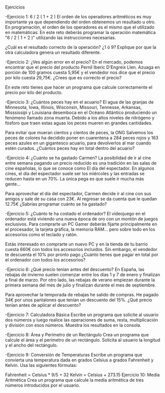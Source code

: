 Ejercicios

-Ejercicio 1: 6 / 2 ( 1 + 2 )
El orden de los operadores aritméticos es muy importante ya que dependiendo del orden obtenemos un resultado u otro. En programación, el orden de los operadores es el mismo que el utilizado en matemáticas.
En este reto deberás programar la operación matemática "6 / 2 ( 1 + 2 )" utilizando las instrucciones necesarias.

¿Cuál es el resultado correcto de la operación? ¿1 ó 9?
Explique por que la otra calculadora genera un resultado diferente.

-Ejercicio 2: ¿Ves algún error en el precio?
En el mercado, podemos encontrar que el precio del producto Pernil Iberic D'Engreix Llen. Azuaga en porción de 100 gramos cuesta 5,95€ y el vendedor nos dice que el precio por kilo cuesta 29,75€. ¿Crees que es correcto el precio?

En este reto tienes que hacer un programa que calcule correctamente el precio por kilo del producto.

-Ejercicio 3: ¿Cuántos peces hay en el acuario?
El agua de las granjas de Minnesota, Iowa, Illinois, Wisconsin, Missouri, Tennesse, Arkansas, Misssissipi y Louisiana desemboca en el Océano Atlántico produciendo un fenómeno llamado zona muerta. Debido a los altos niveles de nitrógeno y fósforo que traen estas aguas los peces mueren en grandes cantidades.

Para evitar que mueran cientos y cientos de peces, la ONG Salvemos los peces de colores ha decidido poner en cuarentena a 284 peces rojos y 163 peces azules en un gigantesco acuario, para devolverlos al mar cuando estén curados. ¿Cuántos peces hay en total dentro del acuario?

-Ejercicio 4: ¿Cuánto se ha gastado Carmen?
La posibilidad de ir al cine entre semana pagando un precio reducido es una tradición en las salas de cine españolas, lo que se conoce como El día del espectador. En algunos cines, el día del espectador suele ser los miércoles y las entradas se reducen hasta en un 70%. La única pega es que suele ir mucha más gente...

Para aprovechar el día del espectador, Carmen decide ir al cine con sus amigos y sale de su casa con 23€. Al regresar se da cuenta que le quedan 12.75€ ¿Sabrías programar cuánto se ha gastado?

-Ejercicio 5: ¿Cuánto te ha costado el ordenador?
El videojuego en el ordenador está viviendo una nueva época de oro con un montón de juegos exclusivos. Para comprarte un PC Gamer deberás fijarte principalmente en el procesador, la tarjeta gráfica, la memoria RAM... pero sobre todo en los accesorios como el teclado y ratón.

Estás interesado en comprarte un nuevo PC y en la tienda de tu barrio cuesta 660€ con todos los accesorios incluidos. Sin embargo, el vendedor te descuenta el 10% por pronto pago ¿Cuánto tienes que pagar en total por el ordenador con todos los accesorios?

-Ejercicio 6: ¿Qué precio tenían antes del descuento?
En España, las rebajas de invierno suelen comenzar entre los días 1 y 7 de enero y finalizan a final de marzo. Por otro lado, las rebajas de verano empiezan durante la primera semana del mes de julio y finalizan durante el mes de septiembre.

Para aprovechar la temporada de rebajas he salido de compras. He pagado 34€ por unos pantalones que tenían un descuento del 15%. ¿Qué precio tenían antes de aplicar el descuento?

-Ejercicio 7: Calculadora Básica
Escribe un programa que solicite al usuario dos números y luego realice las operaciones de suma, resta, multiplicación y división con esos números. Muestra los resultados en la consola.

-Ejercicio 8: Área y Perímetro de un Rectángulo
Crea un programa que calcule el área y el perímetro de un rectángulo. Solicita al usuario la longitud y el ancho del rectángulo.

-Ejercicio 9: Conversión de Temperaturas
Escribe un programa que convierta una temperatura dada en grados Celsius a grados Fahrenheit y Kelvin. Usa las siguientes fórmulas:

Fahrenheit = Celsius * 9/5 + 32
Kelvin = Celsius + 273.15
Ejercicio 10: Media Aritmética
Crea un programa que calcule la media aritmética de tres números introducidos por el usuario.

